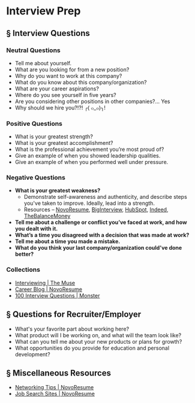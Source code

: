 # Interview Prep

## § Interview Questions

### Neutral Questions
- Tell me about yourself.
- What are you looking for from a new position?
- Why do you want to work at this company?
- What do you know about this company/organization?
- What are your career aspirations?
- Where do you see yourself in five years?
- Are you considering other positions in other companies?... Yes
- Why should we hire you?!?!    ╭( ๐_๐)╮!

### Positive Questions
- What is your greatest strength?
- What is your greatest accomplishment?
- What is the professional achievement you’re most proud of?
- Give an example of when you showed leadership qualities.
- Give an example of when you performed well under pressure.

### Negative Questions
- **What is your greatest weakness?**
    - Demonstrate self-awareness and authenticity, and describe steps you've taken to improve. Ideally, lead into a strength.
    - Resources – [NovoResume](https://novoresume.com/career-blog/what-is-your-greatest-weakness), [BigInterview](https://resources.biginterview.com/interview-questions-answers/what-is-your-greatest-weakness/), [HubSpot](https://blog.hubspot.com/marketing/what-is-your-greatest-weakness), [Indeed](https://www.indeed.com/career-advice/interviewing/list-of-example-weaknesses-for-interviewing), [TheBalanceMoney](https://www.thebalancemoney.com/what-is-your-greatest-weakness-2061288)
- **Tell me about a challenge or conflict you’ve faced at work, and how you dealt with it.**
- **What’s a time you disagreed with a decision that was made at work?**
- **Tell me about a time you made a mistake.**
- **What do you think your last company/organization could've done better?**

### Collections
- [Interviewing | The Muse](https://www.themuse.com/advice/interview-questions-and-answers)
- [Career Blog | NovoResume](https://novoresume.com/career-blog/interview-questions-and-best-answers-guide)
- [100 Interview Questions | Monster](https://www.monster.com/career-advice/article/100-potential-interview-questions)

## § Questions for Recruiter/Employer
- What's your favorite part about working here?
- What product will I be working on, and what will the team look like?
- What can you tell me about your new products or plans for growth?
- What opportunities do you provide for education and personal development?

## § Miscellaneous Resources
- [Networking Tips | NovoResume](https://novoresume.com/career-blog/networking-tips)
- [Job Search Sites | NovoResume](https://novoresume.com/career-blog/job-search-sites)